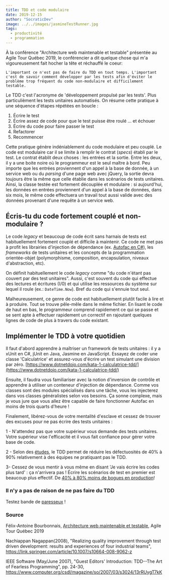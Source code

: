 ```yaml
---
title: TDD et code modulaire
date: 2019-12-15
author: "SocraticDev"
image: ../../images/jasmineTestRunner.jpg
tags:
  - productivité
  - programmation
---
```


À la conférence "Architecture web maintenable et testable" présentée au Agile Tour Québec 2019, le conférencier a dit quelque chose qui m'a vigoureusement fait hocher la tête et réchauffé le coeur:

``L'important ce n'est pas de faire du TDD en tout temps. L'important c'est de savoir comment développer par les tests afin d'éviter le problème trop fréquent du code non-modulaire et difficilement testable.``

Le TDD c'est l'acronyme de 'développement propulsé par les tests'. Plus particulièment les tests unitaires automatisés. On résume cette pratique à une séquence d'étapes répétées en boucle :

1. Écrire le test
2. Écrire assez de code pour que le test puisse être roulé ... et échouer
3. Écrire du code pour faire passer le test
4. Refactorer
5. Recommencer

Cette pratique génère indéniablement du code modulaire et peu couplé. Le code est modulaire car il se limite à remplir le contrat (_specs_) établi par le test. Le contrat établit deux choses : les entrées et la sortie. Entre les deux, il y a une boite noire où le programmeur est le seul maître à bord. Peu importe que les entrées proviennent d'un appel à la base de donnée, à un service web ou du _parsing_ d'une page web avec jQuery, la sortie devra toujours être la même que celle établie dans les scénarios de tests unitaires. Ainsi, la classe testée est fortement découplée et modulaire : si aujourd'hui, les données en entrées proviennent d'un appel à la base de données, dans six mois, le même code effectuera un travail tout aussi valide avec des données provenant d'une requête à un service web.

## Écris-tu du code fortement couplé et non-modulaire ?

Le code _legacy_ et beaucoup de code écrit sans harnais de tests est habituellement fortement couplé et difficile à maintenir. Ce code ne met pas à profit les librairies d'injection de dépendance (ex. [Autofac en C#](https://autofac.org/)), les _frameworks_ de tests unitaires et les concepts de la programmation orientée-objet (polymorphisme, composition, encapsulation, niveaux d'abstraction, etc).

On définit habituellement le code _legacy_ comme "du code n'étant pas couvert par des test unitaires".
Aussi, c'est souvent du code qui effectue des lectures et écritures (I/0) et qui utilise les ressources du système sur lequel il roule (ex.: ``DateTime.Now``). Bref du code qui s'ennuie tout seul.

Malheureusement, ce genre de code est habituellement plutôt facile à lire et à produire. Tout se trouve pêle-mêle dans le même fichier. En lisant le code de haut en bas, le programmeur comprend rapidement ce qui se passe et se sent apte à effectuer rapidement un correctif en rajoutant quelques lignes de code de plus à travers du code existant.

## Implémenter le TDD à votre quotidien 

Il faut d'abord apprendre à maîtriser un framework de tests unitaires : il y a xUnit en C#, jUnit en Java, Jasmine en JavaScript. Essayez de coder une classe 'Calculatrice' et assurez-vous d'écrire un test simulant une  division par zéro.  [https://www.dotnetdojo.com/kata-1-calculatrice-tdd/](https://www.dotnetdojo.com/kata-1-calculatrice-tdd/)

Ensuite, il faudra vous familiariser avec la notion d'inversion de contrôle et apprendre à utiliser un conteneur d'injection de dépendance. Comme vos classes sont des modules spécialisés dans une tâche, vous les injecterez dans vos classes généralistes selon vos besoins. Ça sonne complexe, mais je vous jure que vous allez être capable de faire fonctionner Autofac en moins de trois quarts d'heure !

Finalement, libérez-vous de votre mentalité d'esclave et cessez de trouver des excuses pour ne pas écrire des tests unitaires : 

1 - N'attendez pas que votre supérieur vous demande des tests unitaires. Votre supérieur vise l'efficacité et il vous fait confiance pour gérer votre base de code.

2 - Selon des [études](https://link.springer.com/article/10.1007/s10664-008-9062-z), le TDD permet de réduire les défectuosités de 40% à 90% relativement à des équipes ne pratiquant pas le TDD. 

3- Cessez de vous mentir à vous même en disant 'Je vais écrire les codes plus tard' : ça n'arrivera pas ! Écrire les scénarios de test en premier est beaucoup plus effectif. De [40% à 80% moins de bogues en production](https://www.computer.org/csdl/magazine/so/2007/03/s3024/13rRUygT7kK)!

### Il n'y a pas de raison de ne pas faire du TDD

Testez bande de [paresseux](https://1u594u31nvw01cjgyx4gvsr15ge-wpengine.netdna-ssl.com/fr/files/2011/11/sloth2-600x450.jpg) !

### Source 
Félix-Antoine Bourbonnais, [Architecture web maintenable et testable](https://agilequebec.ca/calendrier/architecture-web-maintenable-et-testable-avec-react/), Agile Tour Québec 2019

Nachiappan Nagappan(2008), "Realizing quality improvement through test driven development: results and experiences of four industrial teams", https://link.springer.com/article/10.1007/s10664-008-9062-z

IEEE Software (May/June 2007), "Guest Editors' Introduction: TDD--The Art of Fearless Programming", pp. 24-30, 
https://www.computer.org/csdl/magazine/so/2007/03/s3024/13rRUygT7kK



